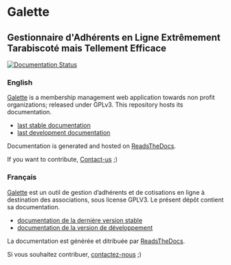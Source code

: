 # Galette
## Gestionnaire d'Adhérents en Ligne Extrêmement Tarabiscoté mais Tellement Efficace

[![Documentation Status](https://readthedocs.org/projects/galette/badge/?version=latest)](https://doc.galette.eu/?badge=latest)

### English

[Galette](https://galette.eu) is a membership management web application towards non profit organizations; released under GPLv3.
This repository hosts its documentation.

- [last stable documentation](https://doc.galette.eu/en/latest)
- [last development documentation](https://doc.galette.eu/en/develop/)

Documentation is generated and hosted on [ReadsTheDocs](https://readthedocs.io).

If you want to contribute, [Contact-us](http://galette.eu/dc/index.php/pages/Contact) ;)

### Français

[Galette](https://galette.eu) est un outil de gestion d’adhérents et de cotisations en ligne à destination des associations, sous license GPLV3.
Le présent dépôt contient sa documentation.

- [documentation de la dernière version stable](https://doc.galette.eu/en/latest)
- [documentation de la version de développement](https://doc.galette.eu/en/develop/)

La documentation est générée et ditribuée par [ReadsTheDocs](https://readthedocs.io).

Si vous souhaitez contribuer, [contactez-nous](http://galette.eu/dc/index.php/pages/Contact) ;)
